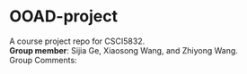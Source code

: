 # OOAD-project
A course project repo for CSCI5832. <br>
**Group member**: Sijia Ge, Xiaosong Wang, and Zhiyong Wang.<br>
Group Comments:
